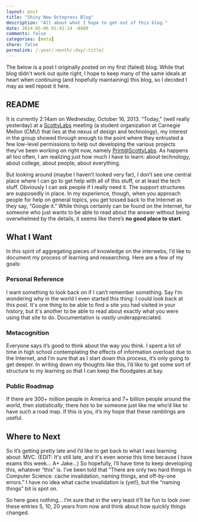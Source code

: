 ```yaml
---
layout: post
title: "Shiny New Octopress Blog"
description: "All about what I hope to get out of this blog."
date: 2014-05-06 01:41:14 -0400
comments: false
categories: [meta]
share: false
permalink: /:year/:month/:day/:title/
---
```


The below is a post I originally posted on my first (failed) blog. While that blog didn't work out quite right, I hope to keep many of the same ideals at heart when continuing (and hopefully maintaining) this blog, so I decided I may as well repost it here.

<!-- more -->

## README

It is currently 2:14am on Wednesday, October 16, 2013. “Today,” (well really yesterday) at a [ScottyLabs][SL] meeting (a student organization at Carnegie Mellon (CMU) that lies at the nexus of design and technology), my interest in the group showed through enough to the point where they entrusted a few low-level permissions to help out developing the various projects they’ve been working on right now, namely [Print@ScottyLabs][print-SL]. As happens all too often, I am realizing just how much I have to learn: about technology, about college, about people, about everything.

But looking around (maybe I haven’t looked very far), I don’t see one central place where I can go to get help with all of this stuff, or at least the tech stuff. Obviously I can ask people if I really need it. The support structures are supposedly in place. In my experience, though, when you approach people for help on general topics, you get tossed back to the Internet as they say, “Google it.”  While things certainly can be found on the Internet, for someone who just wants to be able to read about the answer without being overwhelmed by the details, it seems like there’s __no good place to start__.

[SL]: //scottylabs.org
[print-SL]: //print.scottylabs.org

## What I Want

In this spirit of aggregating pieces of knowledge on the interwebs, I’d like to document my process of learning and researching. Here are a few of my goals:

### Personal Reference

I want something to look back on if I can’t remember something. Say I’m wondering why in the world I even started this thing: I could look back at this post. It's one thing to be able to find a site you had visited in your history, but it's another to be able to read about exactly what you were using that site to do. Documentation is _vastly_ underappreciated.

### Metacognition

Everyone says it’s good to think about the way you think. I spent a lot of time in high school contemplating the effects of information overload due to the Internet, and I’m sure that as I start down this process, it’s only going to get deeper. In writing down my thoughts like this, I’d like to get some sort of structure to my learning so that I can keep the floodgates at bay.

### Public Roadmap

If there are 300+ million people in America and 7+ billion people around the world, then _statistically_, there _has_ to be someone just like me who’d like to have such a road map. If this is you, it’s my hope that these ramblings are useful.

## Where to Next
So it’s getting pretty late and I’d like to get back to what I was learning about: MVC. (EDIT: It's still late, and it's even worse this time because I have exams this week... A+ Jake...) So hopefully, I’ll have time to keep developing this, whatever “this” is. I’ve been told that “There are only two hard things in Computer Science: cache invalidation, naming things, and off-by-one errors.” I have no idea what cache invalidation is (yet!), but the “naming things” bit is spot on.

So here goes nothing... I’m sure that in the very least it’ll be fun to look over these entries 5, 10, 20 years from now and think about how quickly things changed.

